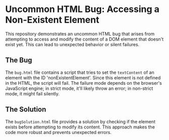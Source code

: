 # Uncommon HTML Bug: Accessing a Non-Existent Element

This repository demonstrates an uncommon HTML bug that arises from attempting to access and modify the content of a DOM element that doesn't exist yet.  This can lead to unexpected behavior or silent failures.

## The Bug

The `bug.html` file contains a script that tries to set the `textContent` of an element with the ID 'nonExistentElement'. Since this element is not defined in the HTML, the script will fail.  The failure mode depends on the browser's JavaScript engine; in strict mode, it'll likely throw an error; in non-strict mode, it might fail silently.

## The Solution

The `bugSolution.html` file provides a solution by checking if the element exists before attempting to modify its content. This approach makes the code more robust and prevents unexpected errors.